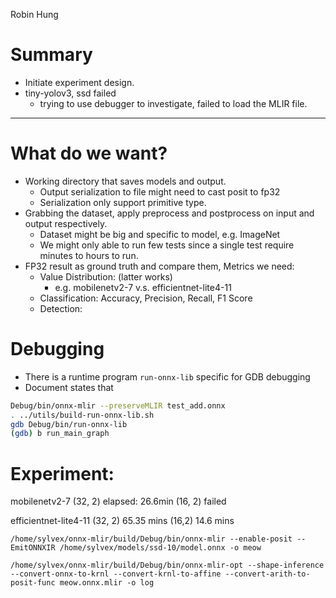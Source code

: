Robin Hung

# Summary

- Initiate experiment design.
- tiny-yolov3, ssd failed
	- trying to use debugger to investigate, failed to load the MLIR file.

---
# What do we want?

- Working directory that saves models and output.
	- Output serialization to file might need to cast posit to fp32
	- Serialization only support primitive type.
- Grabbing the dataset, apply preprocess and postprocess on input and output respectively.
	- Dataset might be big and specific to model, e.g. ImageNet
	- We might only able to run few tests since a single test require minutes to hours to run.
- FP32 result as ground truth and compare them, Metrics we need:
	- Value Distribution: (latter works)
		- e.g. mobilenetv2-7 v.s. efficientnet-lite4-11
	- Classification: Accuracy, Precision, Recall, F1 Score
	- Detection: 

# Debugging

- There is a runtime program `run-onnx-lib` specific for GDB debugging
- Document states that

```bash
Debug/bin/onnx-mlir --preserveMLIR test_add.onnx
. ../utils/build-run-onnx-lib.sh
gdb Debug/bin/run-onnx-lib
(gdb) b run_main_graph
```

# Experiment:

mobilenetv2-7 (32, 2)
elapsed: 26.6min
(16, 2) failed

efficientnet-lite4-11 (32, 2)
65.35 mins
(16,2) 14.6 mins

`/home/sylvex/onnx-mlir/build/Debug/bin/onnx-mlir --enable-posit --EmitONNXIR /home/sylvex/models/ssd-10/model.onnx -o meow`

`/home/sylvex/onnx-mlir/build/Debug/bin/onnx-mlir-opt --shape-inference --convert-onnx-to-krnl --convert-krnl-to-affine --convert-arith-to-posit-func meow.onnx.mlir -o log`